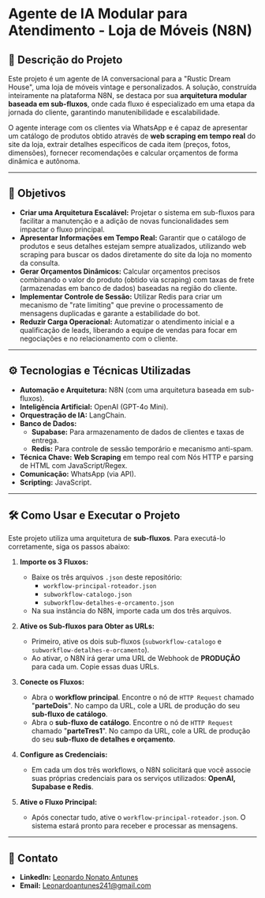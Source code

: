 # Agente de IA Modular para Atendimento - Loja de Móveis (N8N)

## 📖 Descrição do Projeto

Este projeto é um agente de IA conversacional para a "Rustic Dream House", uma loja de móveis vintage e personalizados. A solução, construída inteiramente na plataforma N8N, se destaca por sua **arquitetura modular baseada em sub-fluxos**, onde cada fluxo é especializado em uma etapa da jornada do cliente, garantindo manutenibilidade e escalabilidade.

O agente interage com os clientes via WhatsApp e é capaz de apresentar um catálogo de produtos obtido através de **web scraping em tempo real** do site da loja, extrair detalhes específicos de cada item (preços, fotos, dimensões), fornecer recomendações e calcular orçamentos de forma dinâmica e autônoma.

---

## 🎯 Objetivos

* **Criar uma Arquitetura Escalável:** Projetar o sistema em sub-fluxos para facilitar a manutenção e a adição de novas funcionalidades sem impactar o fluxo principal.
* **Apresentar Informações em Tempo Real:** Garantir que o catálogo de produtos e seus detalhes estejam sempre atualizados, utilizando web scraping para buscar os dados diretamente do site da loja no momento da consulta.
* **Gerar Orçamentos Dinâmicos:** Calcular orçamentos precisos combinando o valor do produto (obtido via scraping) com taxas de frete (armazenadas em banco de dados) baseadas na região do cliente.
* **Implementar Controle de Sessão:** Utilizar Redis para criar um mecanismo de "rate limiting" que previne o processamento de mensagens duplicadas e garante a estabilidade do bot.
* **Reduzir Carga Operacional:** Automatizar o atendimento inicial e a qualificação de leads, liberando a equipe de vendas para focar em negociações e no relacionamento com o cliente.

---

## ⚙️ Tecnologias e Técnicas Utilizadas

* **Automação e Arquitetura:** N8N (com uma arquitetura baseada em sub-fluxos).
* **Inteligência Artificial:** OpenAI (GPT-4o Mini).
* **Orquestração de IA:** LangChain.
* **Banco de Dados:**
    * **Supabase:** Para armazenamento de dados de clientes e taxas de entrega.
    * **Redis:** Para controle de sessão temporário e mecanismo anti-spam.
* **Técnica Chave:** **Web Scraping** em tempo real com Nós HTTP e parsing de HTML com JavaScript/Regex.
* **Comunicação:** WhatsApp (via API).
* **Scripting:** JavaScript.

---

## 🛠️ Como Usar e Executar o Projeto

Este projeto utiliza uma arquitetura de **sub-fluxos**. Para executá-lo corretamente, siga os passos abaixo:

1.  **Importe os 3 Fluxos:**
    * Baixe os três arquivos `.json` deste repositório:
        * `workflow-principal-roteador.json`
        * `subworkflow-catalogo.json`
        * `subworkflow-detalhes-e-orcamento.json`
    * Na sua instância do N8N, importe cada um dos três arquivos.

2.  **Ative os Sub-fluxos para Obter as URLs:**
    * Primeiro, ative os dois sub-fluxos (`subworkflow-catalogo` e `subworkflow-detalhes-e-orcamento`).
    * Ao ativar, o N8N irá gerar uma URL de Webhook de **PRODUÇÃO** para cada um. Copie essas duas URLs.

3.  **Conecte os Fluxos:**
    * Abra o **workflow principal**. Encontre o nó de `HTTP Request` chamado "**parteDois**". No campo da URL, cole a URL de produção do seu **sub-fluxo de catálogo**.
    * Abra o **sub-fluxo de catálogo**. Encontre o nó de `HTTP Request` chamado "**parteTres1**". No campo da URL, cole a URL de produção do seu **sub-fluxo de detalhes e orçamento**.

4.  **Configure as Credenciais:**
    * Em cada um dos três workflows, o N8N solicitará que você associe suas próprias credenciais para os serviços utilizados: **OpenAI, Supabase e Redis**.

5.  **Ative o Fluxo Principal:**
    * Após conectar tudo, ative o `workflow-principal-roteador.json`. O sistema estará pronto para receber e processar as mensagens.

---

## 🔗 Contato

* **LinkedIn:** [Leonardo Nonato Antunes](linkedin.com/in/leonardo-nonato-0b37aa189/)
* **Email:** Leonardoantunes241@gmail.com
